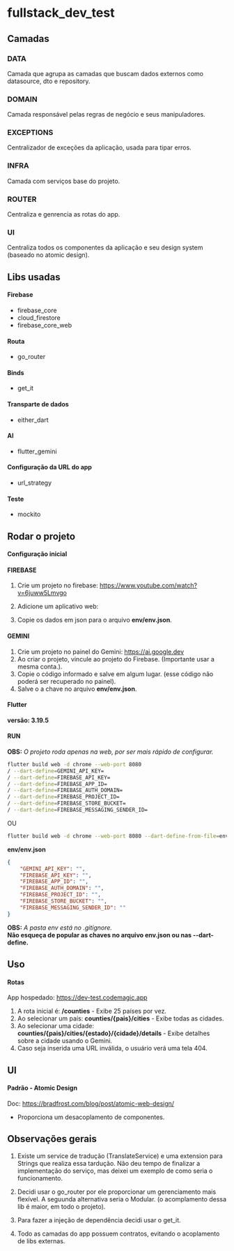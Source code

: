 # fullstack_dev_test

## Camadas
### DATA
Camada que agrupa as camadas que buscam dados externos como datasource, dto e repository.

### DOMAIN
Camada responsável pelas regras de negócio e seus manipuladores.

### EXCEPTIONS
Centralizador de exceções da aplicação, usada para tipar erros.

### INFRA
Camada com serviços base do projeto.

### ROUTER
Centraliza e genrencia as rotas do app.

### UI
Centraliza todos os componentes da aplicação e seu design system (baseado no atomic design).

## Libs usadas
#### Firebase
- firebase_core
- cloud_firestore
- firebase_core_web

#### Routa
- go_router

#### Binds
- get_it

#### Transparte de dados
- either_dart

#### AI
- flutter_gemini

#### Configuração da URL do app
- url_strategy

#### Teste
- mockito

## Rodar o projeto
#### Configuração inicial
#### FIREBASE
1. Crie um projeto no firebase: https://www.youtube.com/watch?v=6juww5Lmvgo
2. Adicione um aplicativo web:

3. Copie os dados em json para o arquivo **env/env.json**.

#### GEMINI
1. Crie um projeto no painel do Gemini: https://ai.google.dev
2. Ao criar o projeto, vincule ao projeto do Firebase. (Importante usar a mesma conta.).
3. Copie o código informado e salve em algum lugar. (esse código não poderá ser recuperado no painel).
4. Salve o a chave no arquivo **env/env.json**.


#### Flutter
**versão: 3.19.5**

#### RUN
**OBS:** *O projeto roda apenas na web, por ser mais rápido de configurar.*

```bash
flutter build web -d chrome --web-port 8080
/ --dart-define=GEMINI_API_KEY=
/ --dart-define=FIREBASE_API_KEY=
/ --dart-define=FIREBASE_APP_ID=
/ --dart-define=FIREBASE_AUTH_DOMAIN=
/ --dart-define=FIREBASE_PROJECT_ID=
/ --dart-define=FIREBASE_STORE_BUCKET=
/ --dart-define=FIREBASE_MESSAGING_SENDER_ID=
```

OU

```bash
flutter build web -d chrome --web-port 8080 --dart-define-from-file=env/env.json
```
**env/env.json**
```json
{
    "GEMINI_API_KEY": "",
    "FIREBASE_API_KEY": "",
    "FIREBASE_APP_ID": "",
    "FIREBASE_AUTH_DOMAIN": "",
    "FIREBASE_PROJECT_ID": "",
    "FIREBASE_STORE_BUCKET": "",
    "FIREBASE_MESSAGING_SENDER_ID": ""
}
```

**OBS:** *A pasta env está no .gitignore.*
<br>
**Não esqueça de popular as chaves no arquivo env.json ou nas --dart-define.**

## Uso
#### Rotas
App hospedado: https://dev-test.codemagic.app

1. A rota inicial é: **/counties** - Exibe 25 países por vez.
2. Ao selecionar um país: **counties/{pais}/cities** - Exibe todas as cidades.
3. Ao selecionar uma cidade: **counties/{pais}/cities/{estado}/{cidade}/details** - Exibe detalhes sobre a cidade usando o Gemini.
3. Caso seja inserida uma URL inválida, o usuário verá uma tela 404.

## UI
#### Padrão - Atomic Design
Doc: https://bradfrost.com/blog/post/atomic-web-design/
- Proporciona um desacoplamento de componentes.

## Observações gerais
1. Existe um service de tradução (TranslateService) e uma extension para Strings que realiza essa tardução. Não deu tempo de finalizar a implementação do serviço, mas deixei um exemplo de como seria o funcionamento.

2. Decidi usar o go_router por ele proporcionar um gerenciamento mais flexível. A seguunda alternativa seria o Modular. (o acomplamento dessa lib é maior, em todo o projeto).

3. Para fazer a injeção de dependência decidi usar o get_it.

4. Todo as camadas do app possuem contratos, evitando o acoplamento de libs externas.